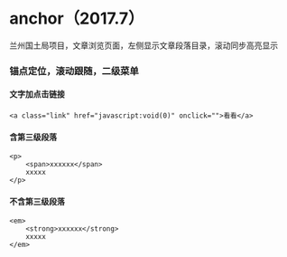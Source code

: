 # anchor（2017.7）

兰州国土局项目，文章浏览页面，左侧显示文章段落目录，滚动同步高亮显示
### 锚点定位，滚动跟随，二级菜单

#### 文字加点击链接

    <a class="link" href="javascript:void(0)" onclick="">看看</a>

#### 含第三级段落

    <p>
        <span>xxxxxx</span>
        xxxxx
    </p>


#### 不含第三级段落

    <em>
        <strong>xxxxxx</strong>
        xxxxx
    </em>

